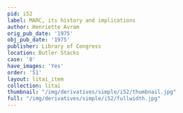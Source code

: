 ```yaml
---
pid: i52
label: MARC, its history and implications
author: Henriette Avram
orig_pub_date: '1975'
obj_pub_date: '1975'
publisher: Library of Congress
location: Butler Stacks
case: '8'
have_images: 'Yes'
order: '51'
layout: litai_item
collection: litai
thumbnail: "/img/derivatives/simple/i52/thumbnail.jpg"
full: "/img/derivatives/simple/i52/fullwidth.jpg"
---
```

